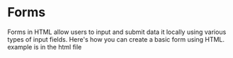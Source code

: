 # Forms
Forms in HTML allow users to input and submit data it locally using various types of input fields. Here's how you can create a basic form using HTML. example is in the html file